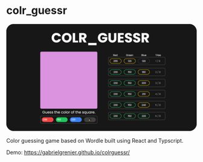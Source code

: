 # colr_guessr
<p align="center">
  <img src="https://raw.githubusercontent.com/gabrielgrenier/colrguessr/main/public/exemple_img_rounded.png" alt="colr_guessr" width="800"/>
<p>
Color guessing game based on Wordle built using React and Typscript.

Demo: https://gabrielgrenier.github.io/colrguessr/
